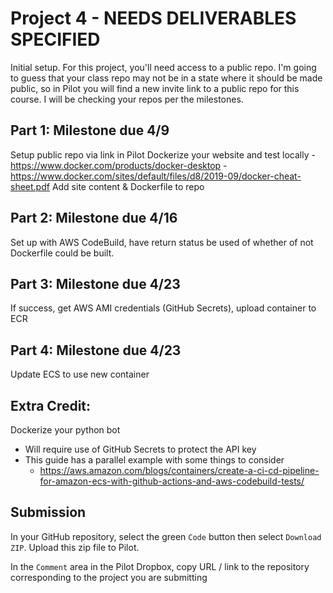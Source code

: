# Project 4 - NEEDS DELIVERABLES SPECIFIED

Initial setup.  For this project, you'll need access to a public repo.  I'm going to guess that your class repo may not be in a state where it should be made public, so in Pilot you will find a new invite link to a public repo for this course.  I will be checking your repos per the milestones.

## Part 1:  Milestone due 4/9
Setup public repo via link in Pilot
Dockerize your website and test locally
    - https://www.docker.com/products/docker-desktop
    - https://www.docker.com/sites/default/files/d8/2019-09/docker-cheat-sheet.pdf
Add site content & Dockerfile to repo

## Part 2: Milestone due 4/16
Set up with AWS CodeBuild, have return status be used of whether of not Dockerfile could be built.

## Part 3: Milestone due 4/23
If success, get AWS AMI credentials (GitHub Secrets), upload container to ECR

## Part 4: Milestone due 4/23
Update ECS to use new container


## Extra Credit:
Dockerize your python bot
- Will require use of GitHub Secrets to protect the API key
- This guide has a parallel example with some things to consider
    - https://aws.amazon.com/blogs/containers/create-a-ci-cd-pipeline-for-amazon-ecs-with-github-actions-and-aws-codebuild-tests/

## Submission

In your GitHub repository, select the green `Code` button then select `Download ZIP`. Upload this zip file to Pilot.

In the `Comment` area in the Pilot Dropbox, copy URL / link to the repository corresponding to the project you are submitting
